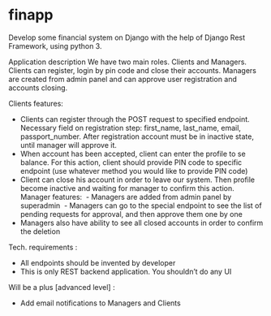 # finapp

Develop some financial system on Django with the help of Django Rest Framework,
using python 3.

Application description
We have two main roles. Clients and Managers. Clients can register, login by pin
code and close their accounts. Managers are created from admin panel and can
approve user registration and accounts closing.

Clients features: 
- Clients can register through the POST request to specified
endpoint. Necessary field on registration step: first_name, last_name, email,
passport_number. After registration account must be in inactive state, until
manager will approve it.
- When account has been accepted, client can enter the profile to se balance.
For this action, client should provide PIN code to specific endpoint (use
whatever method you would like to provide PIN code)
- Client can close his account in order to leave our system. Then profile
become inactive and waiting for manager to confirm this action.
  
Manager features:
 - Managers are added from admin panel by superadmin
 - Managers can go to the special endpoint to see the list of pending
requests for approval, and then approve them one by one 
- Managers also have ability to see all closed accounts in order to
confirm the deletion 

Tech. requirements :
- All endpoints should be invented by developer 
- This is only REST backend application. You shouldn’t do any UI

Will be a plus [advanced level] :
- Add email notifications to Managers and Clients
